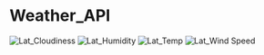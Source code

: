# Weather_API
![Lat_Cloudiness](https://user-images.githubusercontent.com/20906514/138212420-bff93c6f-614b-4a6f-ab02-d94bef879c50.png)
![Lat_Humidity](https://user-images.githubusercontent.com/20906514/138212421-640317d5-e8c0-47df-8a9f-1da49845760c.png)
![Lat_Temp](https://user-images.githubusercontent.com/20906514/138212422-0411e5cb-6baa-4a43-83e7-554492c86366.png)
![Lat_Wind Speed](https://user-images.githubusercontent.com/20906514/138212423-518f67f0-9f3b-4f1f-98b7-b310d489a658.png)
